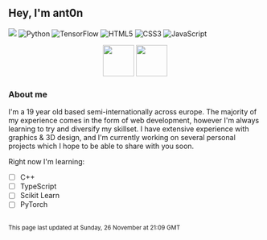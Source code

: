 ## Hey, I'm ant0n
![](https://komarev.com/ghpvc/?username=ant0n-0x0000&color=008BF2&style=flat-square&label=Views) ![Python](https://img.shields.io/badge/python-3670A0?style=flat-square&logo=python&logoColor=ffdd54) ![TensorFlow](https://img.shields.io/badge/TensorFlow-%23FF6F00.svg?style=flat-square&logo=TensorFlow&logoColor=white) ![HTML5](https://img.shields.io/badge/html5-%23E34F26.svg?style=flat-square&logo=html5&logoColor=white) ![CSS3](https://img.shields.io/badge/css3-%231572B6.svg?style=flat-square&logo=css3&logoColor=white) ![JavaScript](https://img.shields.io/badge/javascript-%23323330.svg?style=flat-square&logo=javascript&logoColor=%23F7DF1E) 

<p align=center>
    <img src="https://discord-readme-badge.vercel.app/api?id=145224646868860928" height="62px"> <img src="https://lastfm-recently-played.vercel.app/api?user=AntonMacG&header_size=none&count=1&border_radius=3" height="62px"> 
</p>

### About me
I'm a 19 year old based semi-internationally across europe. The majority of my experience comes in the form of web development, however I'm always learning to try and diversify my skillset. I have extensive experience with graphics & 3D design, and I'm currently working on several personal projects which I hope to be able to share with you soon.

Right now I'm learning:
- [ ] C++
- [ ] TypeScript
- [ ] Scikit Learn
- [ ] PyTorch

##
<sup>This page last updated at Sunday, 26 November at 21:09 GMT</sup>